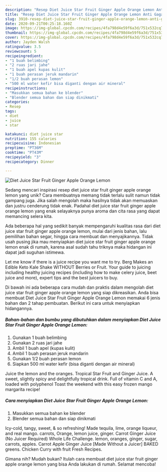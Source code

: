 ```yaml
---
description: "Resep Diet Juice Star Fruit Ginger Apple Orange Lemon Anti Gagal"
title: "Resep Diet Juice Star Fruit Ginger Apple Orange Lemon Anti Gagal"
slug: 3910-resep-diet-juice-star-fruit-ginger-apple-orange-lemon-anti-gagal
date: 2020-09-21T00:25:18.160Z
image: https://img-global.cpcdn.com/recipes/4fa798d4e59f6a3d/751x532cq70/diet-juice-star-fruit-ginger-apple-orange-lemon-foto-resep-utama.jpg
thumbnail: https://img-global.cpcdn.com/recipes/4fa798d4e59f6a3d/751x532cq70/diet-juice-star-fruit-ginger-apple-orange-lemon-foto-resep-utama.jpg
cover: https://img-global.cpcdn.com/recipes/4fa798d4e59f6a3d/751x532cq70/diet-juice-star-fruit-ginger-apple-orange-lemon-foto-resep-utama.jpg
author: Jayden Walsh
ratingvalue: 3.5
reviewcount: 5
recipeingredient:
- "1 buah belimbing"
- "2 ruas jari jahe"
- "1 buah apel kupas kulit"
- "1 buah perasan jeruk mandarin"
- "1/2 buah perasan lemon"
- "500 ml water kefir bisa diganti dengan air mineral"
recipeinstructions:
- "Masukkan semua bahan ke blender"
- "Blender semua bahan dan siap dinikmati"
categories:
- Resep
tags:
- diet
- juice
- star

katakunci: diet juice star 
nutrition: 155 calories
recipecuisine: Indonesian
preptime: "PT36M"
cooktime: "PT43M"
recipeyield: "3"
recipecategory: Dinner

---
```



![Diet Juice Star Fruit Ginger Apple Orange Lemon](https://img-global.cpcdn.com/recipes/4fa798d4e59f6a3d/751x532cq70/diet-juice-star-fruit-ginger-apple-orange-lemon-foto-resep-utama.jpg)

Sedang mencari inspirasi resep diet juice star fruit ginger apple orange lemon yang unik? Cara membuatnya memang tidak terlalu sulit namun tidak gampang juga. Jika salah mengolah maka hasilnya tidak akan memuaskan dan justru cenderung tidak enak. Padahal diet juice star fruit ginger apple orange lemon yang enak selayaknya punya aroma dan cita rasa yang dapat memancing selera kita.

Ada beberapa hal yang sedikit banyak mempengaruhi kualitas rasa dari diet juice star fruit ginger apple orange lemon, mulai dari jenis bahan, lalu pemilihan bahan segar, hingga cara membuat dan menyajikannya. Tidak usah pusing jika mau menyiapkan diet juice star fruit ginger apple orange lemon enak di rumah, karena asal sudah tahu triknya maka hidangan ini dapat jadi suguhan istimewa.

Let me know if there is a juice recipe you want me to try. Berg Makes an Edible Keto Kale Shake WITHOUT Berries or Fruit. Your guide to juicing including healthy juicing recipes (including how to make celery juice, beet juice and more), expert tips and the best juicers to buy.


Di bawah ini ada beberapa cara mudah dan praktis dalam mengolah diet juice star fruit ginger apple orange lemon yang siap dikreasikan. Anda bisa membuat Diet Juice Star Fruit Ginger Apple Orange Lemon memakai 6 jenis bahan dan 2 tahap pembuatan. Berikut ini cara untuk menyiapkan hidangannya.

<!--inarticleads1-->

##### Bahan-bahan dan bumbu yang dibutuhkan dalam menyiapkan Diet Juice Star Fruit Ginger Apple Orange Lemon:

1. Gunakan 1 buah belimbing
1. Gunakan 2 ruas jari jahe
1. Ambil 1 buah apel (kupas kulit)
1. Ambil 1 buah perasan jeruk mandarin
1. Gunakan 1/2 buah perasan lemon
1. Siapkan 500 ml water kefir (bisa diganti dengan air mineral)


Juice the lemon and the oranges. Tropical Star Fruit and Ginger Juice. A sweet, slightly spicy and delightfully tropical drink. Full of vitamin C and A, loaded with polyphenol Toast the weekend with this easy frozen mango margarita recipe! 

<!--inarticleads2-->

##### Cara menyiapkan Diet Juice Star Fruit Ginger Apple Orange Lemon:

1. Masukkan semua bahan ke blender
1. Blender semua bahan dan siap dinikmati


Icy-cold, tangy, sweet, &amp; so refreshing! Made tequila, lime, orange liqueur, and real mango. carrots, Orange, lemon juice, ginger. Carrot Ginger Juice (No Juicer Required) Whole Life Challenge. lemon, oranges, ginger, sugar, carrots, apples. Carrot Apple Ginger Juice [Made Without a Juicer] BAKED greens. Chicken Curry with fruit Fresh Recipes. 

Gimana nih? Mudah bukan? Itulah cara membuat diet juice star fruit ginger apple orange lemon yang bisa Anda lakukan di rumah. Selamat mencoba!
